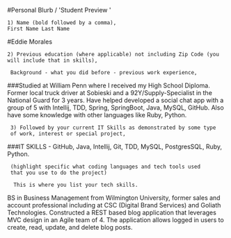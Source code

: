#Personal Blurb / 'Student Preview '

```
1) Name (bold followed by a comma), 
First Name Last Name
```
#Eddie Morales

```
2) Previous education (where applicable) not including Zip Code (you 
will include that in skills),

 Background - what you did before - previous work experience,
```
###Studied at William Penn where I received my High School Diploma. Former local truck driver at Sobieski and a 92Y/Supply-Specialist in the National Guard for 3 years. Have helped developed a social chat app with a group of 5 with Intellij, TDD, Spring, SpringBoot, Java, MySQL, GitHub. Also have some knowledge with other languages like Ruby, Python.
 
```
 3) Followed by your current IT Skills as demonstrated by some type 
 of work, interest or special project, 
```
###IT SKILLS - GitHub, Java, Intellij, Git, TDD, MySQL, PostgresSQL, Ruby, Python.


```
 (highlight specific what coding languages and tech tools used 
 that you use to do the project)
```
```
  This is where you list your tech skills.
```
 BS in Business Management from Wilmington University, former sales and account professional including at CSC (Digital Brand Services) and Goliath Technologies. Constructed a REST based blog application that leverages MVC design in an Agile team of 4. The application allows logged in users to create, read, update, and delete blog posts.